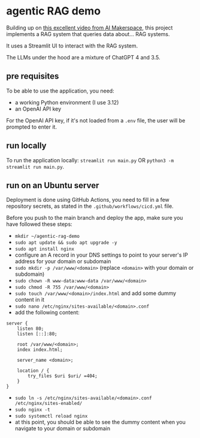 # agentic RAG demo

Building up on [this excellent video from AI Makerspace](https://www.youtube.com/watch?v=SEA3eJrDc-k), this project implements a RAG system that queries data about... RAG systems.

It uses a Streamlit UI to interact with the RAG system.

The LLMs under the hood are a mixture of ChatGPT 4 and 3.5.

## pre requisites

To be able to use the application, you need:

- a working Python environment (I use 3.12)
- an OpenAI API key

For the OpenAI API key, if it's not loaded from a `.env` file, the user will be prompted to enter it.

## run locally

To run the application locally: `streamlit run main.py` OR `python3 -m streamlit run main.py`.

## run on an Ubuntu server

Deployment is done using GitHub Actions, you need to fill in a few repository secrets, as stated in the `.github/workflows/cicd.yml` file.

Before you push to the main branch and deploy the app, make sure you have followed these steps:

- `mkdir ~/agentic-rag-demo`
- `sudo apt update && sudo apt upgrade -y`
- `sudo apt install nginx`
- configure an A record in your DNS settings to point to your server's IP address for your domain or subdomain
- `sudo mkdir -p /var/www/<domain>` (replace `<domain>` with your domain or subdomain)
- `sudo chown -R www-data:www-data /var/www/<domain>`
- `sudo chmod -R 755 /var/www/<domain>`
- `sudo touch /var/www/<domain>/index.html` and add some dummy content in it
- `sudo nano /etc/nginx/sites-available/<domain>.conf`
- add the following content:

```
server {
    listen 80;
    listen [::]:80;

    root /var/www/<domain>;
    index index.html;

    server_name <domain>;

    location / {
        try_files $uri $uri/ =404;
    }
}
```

- `sudo ln -s /etc/nginx/sites-available/<domain>.conf /etc/nginx/sites-enabled/`
- `sudo nginx -t`
- `sudo systemctl reload nginx`
- at this point, you should be able to see the dummy content when you navigate to your domain or subdomain